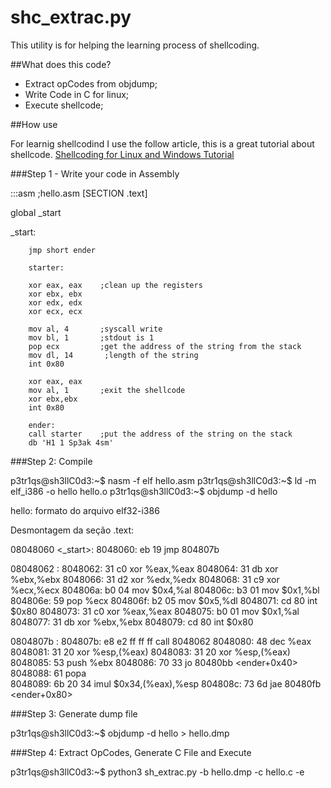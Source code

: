 # shc_extrac.py

This utility is for helping the learning process of shellcoding.

##What does this code?

- Extract opCodes from objdump;
- Write Code in C for linux;
- Execute shellcode;

##How use

For learnig shellcodind I use the follow article, this is a great tutorial about shellcode. 
[Shellcoding for Linux and Windows Tutorial](http://www.vividmachines.com/shellcode/shellcode.html#linex2) 

###Step 1 - Write your code in Assembly

:::asm
;hello.asm
[SECTION .text]

global _start


_start:

        jmp short ender

        starter:

        xor eax, eax    ;clean up the registers
        xor ebx, ebx
        xor edx, edx
        xor ecx, ecx

        mov al, 4       ;syscall write
        mov bl, 1       ;stdout is 1
        pop ecx         ;get the address of the string from the stack
        mov dl, 14       ;length of the string
        int 0x80

        xor eax, eax
        mov al, 1       ;exit the shellcode
        xor ebx,ebx
        int 0x80

        ender:
        call starter	;put the address of the string on the stack
        db 'H1 1 Sp3ak 4sm'


###Step 2: Compile

p3tr1qs@sh3llC0d3:~$ nasm -f elf hello.asm
p3tr1qs@sh3llC0d3:~$ ld -m elf_i386 -o hello hello.o
p3tr1qs@sh3llC0d3:~$ objdump -d hello

hello: formato do arquivo elf32-i386


Desmontagem da seção .text:

08048060 <_start>:
 8048060:	eb 19                	jmp    804807b <ender>

08048062 <starter>:
 8048062:	31 c0                	xor    %eax,%eax
 8048064:	31 db                	xor    %ebx,%ebx
 8048066:	31 d2                	xor    %edx,%edx
 8048068:	31 c9                	xor    %ecx,%ecx
 804806a:	b0 04                	mov    $0x4,%al
 804806c:	b3 01                	mov    $0x1,%bl
 804806e:	59                   	pop    %ecx
 804806f:	b2 05                	mov    $0x5,%dl
 8048071:	cd 80                	int    $0x80
 8048073:	31 c0                	xor    %eax,%eax
 8048075:	b0 01                	mov    $0x1,%al
 8048077:	31 db                	xor    %ebx,%ebx
 8048079:	cd 80                	int    $0x80

0804807b <ender>:
 804807b:	e8 e2 ff ff ff       	call   8048062 <starter>
 8048080:	48                   	dec    %eax
 8048081:	31 20                	xor    %esp,(%eax)
 8048083:	31 20                	xor    %esp,(%eax)
 8048085:	53                   	push   %ebx
 8048086:	70 33                	jo     80480bb <ender+0x40>
 8048088:	61                   	popa   
 8048089:	6b 20 34             	imul   $0x34,(%eax),%esp
 804808c:	73 6d                	jae    80480fb <ender+0x80>

###Step 3: Generate dump file

p3tr1qs@sh3llC0d3:~$ objdump -d hello > hello.dmp

###Step 4: Extract OpCodes, Generate C File and Execute

p3tr1qs@sh3llC0d3:~$ python3 sh_extrac.py -b hello.dmp -c hello.c  -e

